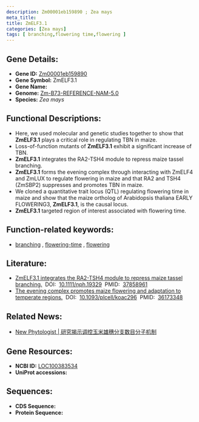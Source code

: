 ```yaml
---
description: Zm00001eb159890 ; Zea mays
meta_title:
title: ZmELF3.1
categories: [Zea mays]
tags: [ branching,flowering time,flowering ]
---
```


## Gene Details:
- **Gene ID:**	[Zm00001eb159890](https://www.maizegdb.org/gene_center/gene/Zm00001eb159890)
- **Gene Symbol:** ZmELF3.1
- **Gene Name:** 
- **Genome:** [Zm-B73-REFERENCE-NAM-5.0](https://www.maizegdb.org/genome/assembly/Zm-B73-REFERENCE-NAM-5.0)
- **Species:** *Zea mays*

## Functional Descriptions:
   - Here, we used molecular and genetic studies together to show that **ZmELF3.1** plays a critical role in regulating TBN in maize.
   - Loss-of-function mutants of **ZmELF3.1** exhibit a significant increase of TBN.
   - **ZmELF3.1** integrates the RA2-TSH4 module to repress maize tassel branching.
   - **ZmELF3.1** forms the evening complex through interacting with ZmELF4 and ZmLUX to regulate flowering in maize and that RA2 and TSH4 (ZmSBP2) suppresses and promotes TBN in maize.
   - We cloned a quantitative trait locus (QTL) regulating flowering time in maize and show that the maize ortholog of Arabidopsis thaliana EARLY FLOWERING3, **ZmELF3.1**, is the causal locus.
   - **ZmELF3.1** targeted region of interest associated with flowering time.

## Function-related keywords:
- [branching](/tags/branching/)&nbsp;,&nbsp;[flowering-time](/tags/flowering-time/)&nbsp;,&nbsp;[flowering](/tags/flowering/)

## Literature:
   - [ZmELF3.1 integrates the RA2-TSH4 module to repress maize tassel branching.]( https://nph.onlinelibrary.wiley.com/doi/10.1111/nph.19329)&nbsp;&nbsp;DOI:&nbsp;&nbsp;[10.1111/nph.19329](https://nph.onlinelibrary.wiley.com/doi/10.1111/nph.19329)&nbsp;&nbsp;PMID:&nbsp;&nbsp;[37858961](https://pubmed.ncbi.nlm.nih.gov/37858961/)
   - [The evening complex promotes maize flowering and adaptation to temperate regions.]( https://academic.oup.com/plcell/article/35/1/369/6730753?login=true)&nbsp;&nbsp;DOI:&nbsp;&nbsp;[10.1093/plcell/koac296](https://academic.oup.com/plcell/article/35/1/369/6730753?login=true)&nbsp;&nbsp;PMID:&nbsp;&nbsp;[36173348](https://pubmed.ncbi.nlm.nih.gov/36173348/)

## Related News:
   - [New Phytologist | 研究揭示调控玉米雄穗分支数目分子机制](https://mp.weixin.qq.com/s?__biz=Mzg3MDEwNDEyMg==&mid=2247559400&idx=6&sn=3bb3c36dc4ba0b4c45a96d0c0302b01f&chksm=fb7547ff88690945ab15a6cca42b50f1097fd3b7f428bd1da7feebb4ce2fcf624032c3dcfb4c&scene=27#wechat_redirect)

## Gene Resources:
- **NCBI ID:** [LOC100383534](https://www.ncbi.nlm.nih.gov/gene/?term=LOC100383534)
- **UniProt accessions:** [](https://www.uniprot.org/uniprotkb//entry)



## Sequences:
- **CDS Sequence:**
- **Protein Sequence:**
